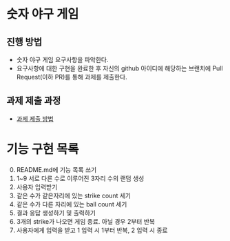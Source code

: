 # 숫자 야구 게임

## 진행 방법

* 숫자 야구 게임 요구사항을 파악한다.
* 요구사항에 대한 구현을 완료한 후 자신의 github 아이디에 해당하는 브랜치에 Pull Request(이하 PR)를 통해 과제를 제출한다.

## 과제 제출 과정

* [과제 제출 방법](https://github.com/next-step/nextstep-docs/tree/master/precourse)

# 기능 구현 목록

0. README.md에 기능 목록 쓰기
1. 1~9 서로 다른 수로 이루어진 3자리 수의 랜덤 생성
2. 사용자 입력받기
3. 같은 수가 같은자리에 있는 strike count 세기
4. 같은 수가 다른 자리에 있는 ball count 세기
5. 결과 응답 생성하기 및 출력하기
6. 3개의 strike가 나오면 게임 종료. 아닐 경우 2부터 반복
7. 사용자에게 입력을 받고 1 입력 시 1부터 반복, 2 입력 시 종료